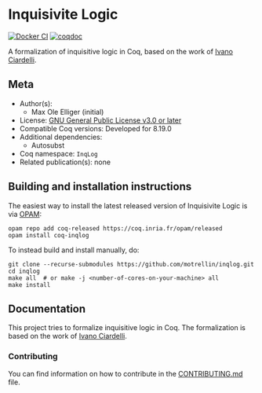 <!---
This file was generated from `meta.yml`, please do not edit manually.
Follow the instructions on https://github.com/coq-community/templates to regenerate.
--->
# Inquisivite Logic

[![Docker CI][docker-action-shield]][docker-action-link]
[![coqdoc][coqdoc-shield]][coqdoc-link]

[docker-action-shield]: https://github.com/motrellin/inqlog/actions/workflows/docker-action.yml/badge.svg?branch=main
[docker-action-link]: https://github.com/motrellin/inqlog/actions/workflows/docker-action.yml

[coqdoc-shield]: https://img.shields.io/badge/docs-coqdoc-blue.svg
[coqdoc-link]: https://motrellin.github.io/inqlog/./docs/toc.html

A formalization of inquisitive logic in Coq, based on the work of
[Ivano Ciardelli](doi.org/10.1007/978-3-031-09706-5).

## Meta

- Author(s):
  + Max Ole Elliger (initial)
- License: [GNU General Public License v3.0 or later](LICENSE)
- Compatible Coq versions: Developed for 8.19.0
- Additional dependencies:
  + Autosubst
- Coq namespace: `InqLog`
- Related publication(s): none

## Building and installation instructions

The easiest way to install the latest released version of Inquisivite Logic
is via [OPAM](https://opam.ocaml.org/doc/Install.html):

```shell
opam repo add coq-released https://coq.inria.fr/opam/released
opam install coq-inqlog
```

To instead build and install manually, do:

``` shell
git clone --recurse-submodules https://github.com/motrellin/inqlog.git
cd inqlog
make all  # or make -j <number-of-cores-on-your-machine> all
make install
```

## Documentation

This project tries to formalize inquisitive logic in Coq. The formalization
is based on the work of [Ivano Ciardelli](doi.org/10.1007/978-3-031-09706-5).

### Contributing

You can find information on how to contribute in the [CONTRIBUTING.md](.github/CONTRIBUTING.md) file.
